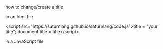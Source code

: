 <p>how to change/create a title</p>

<p>in an html file</p>
&lt;script src="https://saturnlang.github.io/saturnlang/code.js"&gt;title = "your title"; 
document.title = title&lt;/script&gt;

<p>in a JavaScript file</p>
